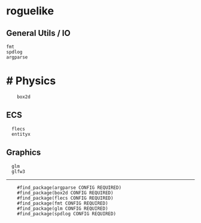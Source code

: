 # roguelike

## General Utils / IO
    fmt
    spdlog
    argparse
   
#  # Physics
        box2d
        
## ECS
      flecs
      entityx

## Graphics
      glm
      glfw3


----


        #find_package(argparse CONFIG REQUIRED)
        #find_package(box2d CONFIG REQUIRED)
        #find_package(flecs CONFIG REQUIRED)
        #find_package(fmt CONFIG REQUIRED)
        #find_package(glm CONFIG REQUIRED)
        #find_package(spdlog CONFIG REQUIRED)
